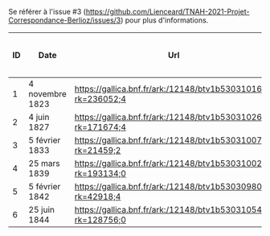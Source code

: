 Se référer à l'issue #3 (https://github.com/Lienceard/TNAH-2021-Projet-Correspondance-Berlioz/issues/3) pour plus d'informations.

| ID | Date            | Url                                                          | Identifiant                 | Personne en charge | Nombre estimé de lignes | Nombre d'images | Segmentation | Transcription | Relecture | Validation |
|----|-----------------|--------------------------------------------------------------|-----------------------------|--------------------|-------------------------|-----------------|--------------|---------------|-----------|------------|
| 1  | 4 novembre 1823 | https://gallica.bnf.fr/ark:/12148/btv1b53031016k?rk=236052;4 | ark:/12148/btv1b53031016k   | Lien               | 36                      | 3               | Fait           | Fait          | Prête à être relue      | -          |
| 2  | 4 juin 1827     | https://gallica.bnf.fr/ark:/12148/btv1b530310260?rk=171674;4 | ark:/12148/btv1b530310260   | Lien               | 73                      | 3               | Fait          | Fait        | Prête à être relue     | -          |
| 3  | 5 février 1833  | https://gallica.bnf.fr/ark:/12148/btv1b53031007m?rk=21459;2  | ark:/12148/btv1b53031007m   | Fanny              | 44                      | 3               | Fait            | Fait             | Prête à être relue         | -          |
| 4  | 25 mars 1839    | https://gallica.bnf.fr/ark:/12148/btv1b53031002c?rk=193134;0 | ark:/12148/btv1b53031002c   | Fanny              | 56                      | 3               | Fait            | Fait             | Prête à être relue         | -          |
| 5  | 5 février 1842  | https://gallica.bnf.fr/ark:/12148/btv1b53030980v?rk=42918;4  | ark:/12148/btv1b53030980v   | Cécile             | 110                     | 3               | Fait            | Fait            | Prête à être relue        | -          |
| 6  | 25 juin 1844    | https://gallica.bnf.fr/ark:/12148/btv1b53031054b?rk=128756;0 |  ark:/12148/btv1b53031054b  | Fanny              | 20            | 1               | Fait            | Fait             | Prête à être relue         | -          |
